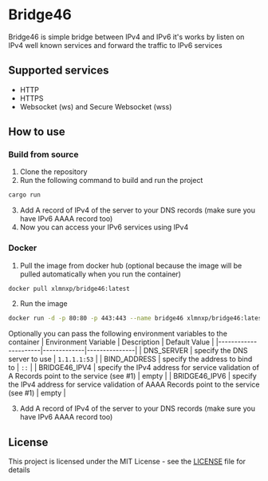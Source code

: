 # Bridge46
Bridge46 is simple bridge between IPv4 and IPv6
it's works by listen on IPv4 well known services and forward the traffic to IPv6 services

## Supported services
- HTTP
- HTTPS
- Websocket (ws) and Secure Websocket (wss)

## How to use
### Build from source
1. Clone the repository
2. Run the following command to build and run the project
```bash
cargo run
```
3. Add A record of IPv4 of the server to your DNS records (make sure you have IPv6 AAAA record too)
4. Now you can access your IPv6 services using IPv4

### Docker
1. Pull the image from docker hub (optional because the image will be pulled automatically when you run the container)
```bash
docker pull xlmnxp/bridge46:latest
```
2. Run the image
```bash
docker run -d -p 80:80 -p 443:443 --name bridge46 xlmnxp/bridge46:latest
```

Optionally you can pass the following environment variables to the container
| Environment Variable | Description | Default Value |
|----------------------|-------------|---------------|
| DNS_SERVER | specify the DNS server to use | `1.1.1.1:53` |
| BIND_ADDRESS | specify the address to bind to | `::` |
| BRIDGE46_IPV4 | specify the IPv4 address for service validation of A Records point to the service (see #1) | empty |
| BRIDGE46_IPV6 | specify the IPv4 address for service validation of AAAA Records point to the service (see #1) | empty |

3. Add A record of IPv4 of the server to your DNS records (make sure you have IPv6 AAAA record too)

## License
This project is licensed under the MIT License - see the [LICENSE](LICENSE.md) file for details
